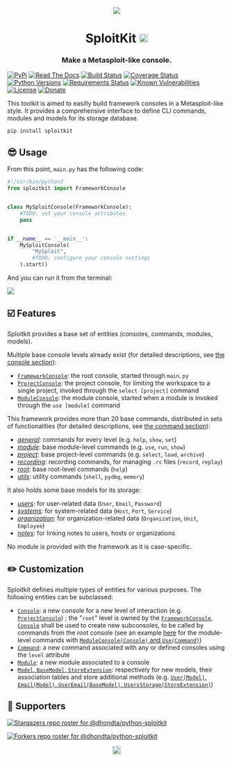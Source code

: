 <p align="center"><img src="https://github.com/dhondta/python-sploitkit/raw/master/docs/logo.png"></p>
<h1 align="center">SploitKit <a href="https://twitter.com/intent/tweet?text=SploitKit%20-%20Devkit%20for%20building%20Metasploit-like%20consoles.%0D%0APython%20library%20for%20easilly%20building%20framework%20consoles%20in%20a%20Metasploit-like%20style%20with%20a%20comprehensive%20API.%0D%0Ahttps%3a%2f%2fgithub%2ecom%2fdhondta%2fpython-sploitkit%0D%0A&hashtags=python,programming,devkit,framework,console,ctftools"><img src="https://img.shields.io/badge/Tweet--lightgrey?logo=twitter&style=social" alt="Tweet" height="20"/></a></h1>
<h3 align="center">Make a Metasploit-like console.</h3>

[![PyPi](https://img.shields.io/pypi/v/sploitkit.svg)](https://pypi.python.org/pypi/sploitkit/)
[![Read The Docs](https://readthedocs.org/projects/python-sploitkit/badge/?version=latest)](https://python-sploitkit.readthedocs.io/en/latest/?badge=latest)
[![Build Status](https://travis-ci.com/dhondta/python-sploitkit.svg?branch=master)](https://travis-ci.com/dhondta/python-sploitkit)
[![Coverage Status](https://coveralls.io/repos/github/dhondta/python-sploitkit/badge.svg?branch=master)](https://coveralls.io/github/dhondta/python-sploitkit?branch=master)
[![Python Versions](https://img.shields.io/pypi/pyversions/sploitkit.svg)](https://pypi.python.org/pypi/sploitkit/)
[![Requirements Status](https://requires.io/github/dhondta/python-sploitkit/requirements.svg?branch=master)](https://requires.io/github/dhondta/python-sploitkit/requirements/?branch=master)
[![Known Vulnerabilities](https://snyk.io/test/github/dhondta/python-sploitkit/badge.svg?targetFile=requirements.txt)](https://snyk.io/test/github/dhondta/python-sploitkit?targetFile=requirements.txt)
[![License](https://img.shields.io/pypi/l/sploitkit.svg)](https://pypi.python.org/pypi/sploitkit/)
[![Donate](https://img.shields.io/badge/donate-paypal-orange.svg)](https://www.paypal.me/dhondta)


This toolkit is aimed to easilly build framework consoles in a Metasploit-like style. It provides a comprehensive interface to define CLI commands, modules and models for its storage database.

```
pip install sploitkit
```

## :sunglasses: Usage

From this point, `main.py` has the following code:

```python
#!/usr/bin/python3
from sploitkit import FrameworkConsole


class MySploitConsole(FrameworkConsole):
    #TODO: set your console attributes
    pass


if __name__ == '__main__':
    MySploitConsole(
        "MySploit",
        #TODO: configure your console settings
    ).start()
```

And you can run it from the terminal:

![](https://github.com/dhondta/python-sploitkit/tree/master/docs/img/my-sploit-start.png)

## :ballot_box_with_check: Features

Sploitkit provides a base set of entities (consoles, commands, modules, models).

Multiple base console levels already exist (for detailed descriptions, see [the console section](../console/index.html)):

- [`FrameworkConsole`](https://github.com/dhondta/python-sploitkit/blob/master/sploitkit/core/console.py): the root console, started through `main.py`
- [`ProjectConsole`](https://github.com/dhondta/python-sploitkit/blob/master/sploitkit/base/commands/project.py): the project console, for limiting the workspace to a single project, invoked through the `select [project]` command
- [`ModuleConsole`](https://github.com/dhondta/python-sploitkit/blob/master/sploitkit/base/commands/module.py): the module console, started when a module is invoked through the `use [module]` command

This framework provides more than 20 base commands, distributed in sets of functionalities (for detailed descriptions, see [the command section](../command/index.html)):

- [*general*](https://github.com/dhondta/python-sploitkit/blob/master/sploitkit/base/commands/general.py): commands for every level (e.g. `help`, `show`, `set`)
- [*module*](https://github.com/dhondta/python-sploitkit/blob/master/sploitkit/base/commands/module.py): base module-level commands (e.g. `use`, `run`, `show`)
- [*project*](https://github.com/dhondta/python-sploitkit/blob/master/sploitkit/base/commands/project.py): base project-level commands (e.g. `select`, `load`, `archive`)
- [*recording*](https://github.com/dhondta/python-sploitkit/blob/master/sploitkit/base/commands/recording.py): recording commands, for managing `.rc` files (`record`, `replay`)
- [*root*](https://github.com/dhondta/python-sploitkit/blob/master/sploitkit/base/commands/root.py): base root-level commands (`help`)
- [*utils*](https://github.com/dhondta/python-sploitkit/blob/master/sploitkit/base/commands/utils.py): utility commands (`shell`, `pydbg`, `memory`)

It also holds some base models for its storage:

- [*users*](https://github.com/dhondta/python-sploitkit/blob/master/sploitkit/base/models/notes.py): for user-related data (`User`, `Email`, `Password`)
- [*systems*](https://github.com/dhondta/python-sploitkit/blob/master/sploitkit/base/models/systems.py): for system-related data (`Host`, `Port`, `Service`)
- [*organization*](https://github.com/dhondta/python-sploitkit/blob/master/sploitkit/base/models/organization.py): for organization-related data (`Organization`, `Unit`, `Employee`)
- [*notes*](https://github.com/dhondta/python-sploitkit/blob/master/sploitkit/base/models/notes.py): for linking notes to users, hosts or organizations

No module is provided with the framework as it is case-specific.

## :pencil2: Customization

Sploitkit defines multiple types of entities for various purposes. The following entities can be subclassed:

- [`Console`](https://github.com/dhondta/python-sploitkit/blob/master/sploitkit/core/console.py): a new console for a new level of interaction (e.g. [`ProjectConsole`](https://github.com/dhondta/python-sploitkit/blob/master/sploitkit/base/commands/project.py)) ; the "`root`" level is owned by the [`FrameworkConsole`](https://github.com/dhondta/python-sploitkit/blob/master/sploitkit/core/console.py), [`Console`](https://github.com/dhondta/python-sploitkit/blob/master/sploitkit/core/console.py) shall be used to create new subconsoles, to be called by commands from the root console (see an example [here](https://github.com/dhondta/python-sploitkit/blob/master/sploitkit/base/commands/module.py) for the module-level commands with [`ModuleConsole(Console)` and `Use(Command)`](https://github.com/dhondta/python-sploitkit/blob/master/sploitkit/base/commands/module.py))
- [`Command`](https://github.com/dhondta/python-sploitkit/blob/master/sploitkit/core/command.py): a new command associated with any or defined consoles using the `level` attribute
- [`Module`](https://github.com/dhondta/python-sploitkit/blob/master/sploitkit/core/module.py): a new module associated to a console
- [`Model`, `BaseModel`, `StoreExtension`](https://github.com/dhondta/python-sploitkit/blob/master/sploitkit/core/model.py): respectively for new models, their association tables and store additional methods (e.g. [`User(Model)`, `Email(Model)`, `UserEmail(BaseModel)`, `UsersStorage(StoreExtension)`](https://github.com/dhondta/python-sploitkit/blob/master/sploitkit/base/models/users.py))


## :clap:  Supporters

[![Stargazers repo roster for @dhondta/python-sploitkit](https://reporoster.com/stars/dark/dhondta/python-sploitkit)](https://github.com/dhondta/python-sploitkit/stargazers)

[![Forkers repo roster for @dhondta/python-sploitkit](https://reporoster.com/forks/dark/dhondta/python-sploitkit)](https://github.com/dhondta/python-sploitkit/network/members)

<p align="center"><a href="#"><img src="https://img.shields.io/badge/Back%20to%20top--lightgrey?style=social" alt="Back to top" height="20"/></a></p>

